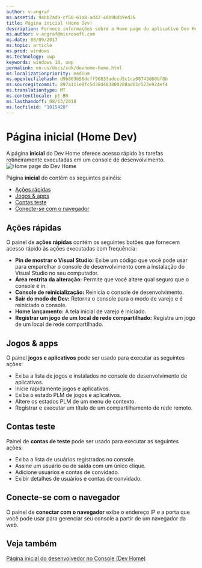 ```yaml
---
author: v-angraf
ms.assetid: 94bb7ad9-cf50-61a8-ad42-48b9bdb9ed36
title: Página inicial (Home Dev)
description: Fornece informações sobre a Home page do aplicativo Dev Home para um Xbox.
ms.author: v-angraf@microsoft.com
ms.date: 08/09/2017
ms.topic: article
ms.prod: windows
ms.technology: uwp
keywords: windows 10, uwp
permalink: en-us/docs/xdk/devhome-home.html
ms.localizationpriority: medium
ms.openlocfilehash: d9b863b56dcff96833adccd5c1ca08743d60bf0b
ms.sourcegitcommit: 897a111e8fc5d38d483800288ad01c523e924ef4
ms.translationtype: MT
ms.contentlocale: pt-BR
ms.lasthandoff: 08/13/2018
ms.locfileid: "1015428"
---
```

# <a name="home-page-dev-home"></a>Página inicial (Home Dev)
   
  
A página **inicial** do Dev Home oferece acesso rápido às tarefas rotineiramente executadas em um console de desenvolvimento.   
 ![Home page do Dev Home](images/devhome_home.png)   
  
Página **inicial** do contém os seguintes painéis:   
 
   *  [Ações rápidas](#ID4EEB)  
   *  [Jogos & apps](#ID4EPC)  
   *  [Contas teste](#ID4EQD)  
   *  [Conecte-se com o navegador](#ID4EFE)  

 
<a id="ID4EEB"></a>

   

## <a name="quick-actions"></a>Ações rápidas  
   
  
O painel de **ações rápidas** contém os seguintes botões que fornecem acesso rápido às ações executadas com frequência:   
 
   *  **Pin de mostrar o Visual Studio:** Exibe um código que você pode usar para emparelhar o console de desenvolvimento com a instalação do Visual Studio no seu computador.   
   *  **Área restrita da alteração:** Permite que você altere qual seguro que o console é in.   
   *  **Console de reinicialização:** Reinicia o console de desenvolvimento.   
   *  **Sair do modo de Dev:** Retorna o console para o modo de varejo e é reiniciado o console.   
   *  **Home lançamento:** A tela inicial de varejo é iniciado.   
   *  **Registrar um jogo de um local de rede compartilhado:** Registra um jogo de um local de rede compartilhado.   

  
<a id="ID4EPC"></a>

   

## <a name="games--apps"></a>Jogos & apps   
   
  
O painel **jogos e aplicativos** pode ser usado para executar as seguintes ações:   
 
   *  Exiba a lista de jogos e instalados no console do desenvolvimento de aplicativos.  
   *  Inicie rapidamente jogos e aplicativos.  
   *  Exiba o estado PLM de jogos e aplicativos.  
   *  Altere os estados PLM de um menu de contexto.  
   *  Registrar e executar um título de um compartilhamento de rede remoto.

  
<a id="ID4EQD"></a>

   

## <a name="test-accounts"></a>Contas teste  
   
  
Painel de **contas de teste** pode ser usado para executar as seguintes ações:   
 
   *  Exiba a lista de usuários registrados no console.  
   *  Assine um usuário ou de saída com um único clique.  
   *  Adicione usuários e contas de convidado.  
   *  Exibir detalhes de usuários e contas de convidado.  

  
<a id="ID4EFE"></a>

   

## <a name="connect-with-your-browser"></a>Conecte-se com o navegador  
   
  
O painel de **conectar com o navegador** exibe o endereço IP e a porta que você pode usar para gerenciar seu console a partir de um navegador da web.   
  
<a id="ID4EPE"></a>

   

## <a name="see-also"></a>Veja também  
 [Página inicial do desenvolvedor no Console (Dev Home)](dev-home.md)

  